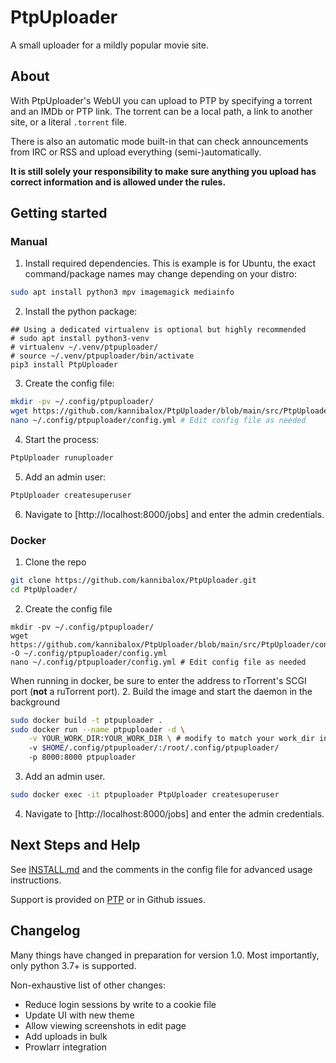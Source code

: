 # PtpUploader

A small uploader for a mildly popular movie site.

## About

With PtpUploader's WebUI you can upload to PTP by specifying a torrent and an IMDb or PTP link. The torrent
can be a local path, a link to another site, or a literal `.torrent` file.

There is also an automatic mode built-in that can check announcements from IRC or RSS and upload everything
(semi-)automatically.

**It is still solely your responsibility to make sure anything you upload has correct information
and is allowed under the rules.**

## Getting started

### Manual

1. Install required dependencies.
This is example is for Ubuntu, the exact command/package names may change depending on your distro:
```bash
sudo apt install python3 mpv imagemagick mediainfo
```
2. Install the python package:
```
## Using a dedicated virtualenv is optional but highly recommended
# sudo apt install python3-venv
# virtualenv ~/.venv/ptpuploader/
# source ~/.venv/ptpuploader/bin/activate
pip3 install PtpUploader
```
3. Create the config file:
```bash
mkdir -pv ~/.config/ptpuploader/
wget https://github.com/kannibalox/PtpUploader/blob/main/src/PtpUploader/config.default.yml -O ~/.config/ptpuploader/config.yml
nano ~/.config/ptpuploader/config.yml # Edit config file as needed
```
4. Start the process:
```bash
PtpUploader runuploader
```
5. Add an admin user:
```bash
PtpUploader createsuperuser
```
6. Navigate to [http://localhost:8000/jobs] and enter the admin credentials.

### Docker

1. Clone the repo
```bash
git clone https://github.com/kannibalox/PtpUploader.git
cd PtpUploader/
```
2. Create the config file
```
mkdir -pv ~/.config/ptpuploader/
wget https://github.com/kannibalox/PtpUploader/blob/main/src/PtpUploader/config.default.yml -O ~/.config/ptpuploader/config.yml
nano ~/.config/ptpuploader/config.yml # Edit config file as needed
```
When running in docker, be sure to enter the address to rTorrent's SCGI port (**not** a ruTorrent port).
2. Build the image and start the daemon in the background
```bash
sudo docker build -t ptpuploader .
sudo docker run --name ptpuploader -d \
    -v YOUR_WORK_DIR:YOUR_WORK_DIR \ # modify to match your work_dir in config.yml
    -v $HOME/.config/ptpuploader/:/root/.config/ptpuploader/
    -p 8000:8000 ptpuploader
```
3. Add an admin user.
```bash
sudo docker exec -it ptpuploader PtpUploader createsuperuser
```
4. Navigate to [http://localhost:8000/jobs] and enter the admin credentials.

## Next Steps and Help

See [INSTALL.md](INSTALL.md) and the comments in the config file for advanced usage instructions.

Support is provided on [PTP](https://passthepopcorn.me/forums.php?action=viewthread&threadid=9245) or in Github issues.

## Changelog

Many things have changed in preparation for version 1.0. Most importantly, only python 3.7+ is supported.

Non-exhaustive list of other changes:
- Reduce login sessions by write to a cookie file
- Update UI with new theme
- Allow viewing screenshots in edit page
- Add uploads in bulk
- Prowlarr integration
